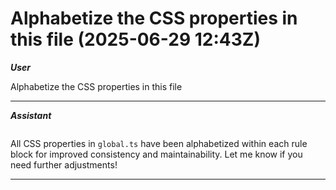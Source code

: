 <!-- Generated by SpecStory -->

# Alphabetize the CSS properties in this file (2025-06-29 12:43Z)

_**User**_

Alphabetize the CSS properties in this file

---

_**Assistant**_


````

````
All CSS properties in `global.ts` have been alphabetized within each rule block for improved consistency and maintainability. Let me know if you need further adjustments!

---

